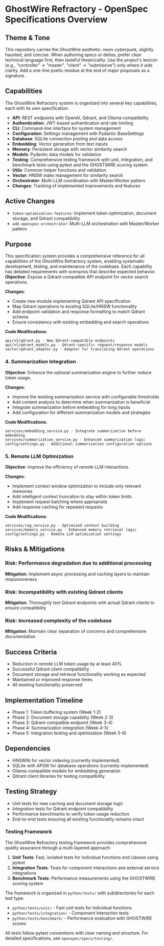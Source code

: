 # GhostWire Refractory - OpenSpec Specifications Overview

## Theme & Tone

This repository carries the GhostWire aesthetic: neon-cyberpunk, slightly haunted, and concise. When authoring specs or deltas, prefer clear technical language first, then tasteful theatricality. Use the project's lexicon (e.g., "controller" → "master", "client" → "submissive") only where it aids clarity. Add a one-line poetic residue at the end of major proposals as a signature.

## Capabilities

The GhostWire Refractory system is organized into several key capabilities, each with its own specification:

- **API**: REST endpoints with OpenAI, Qdrant, and Ollama compatibility
- **Authentication**: JWT-based authentication and rate limiting
- **CLI**: Command-line interface for system management
- **Configuration**: Settings management with Pydantic BaseSettings
- **Database**: SQLite connection pooling and data access
- **Embedding**: Vector generation from text inputs
- **Memory**: Persistent storage with vector similarity search
- **Models**: Pydantic data models for validation
- **Testing**: Comprehensive testing framework with unit, integration, and benchmark tests using pytest and the GHOSTWIRE scoring system
- **Utils**: Common helper functions and validation
- **Vector**: HNSW index management for similarity search
- **Orchestrator**: Multi-LLM coordination with Master/Worker pattern
- **Changes**: Tracking of implemented improvements and features

## Active Changes

- `token-optimization-features`: Implement token optimization, document storage, and Qdrant compatibility
- `add-openspec-orchestrator`: Multi-LLM orchestration with Master/Worker pattern

## Purpose

This specification system provides a comprehensive reference for all capabilities of the GhostWire Refractory system, enabling systematic development, testing, and maintenance of the codebase. Each capability has detailed requirements with scenarios that describe expected behavior.
**Objective**: Expose a Qdrant-compatible API endpoint for vector search operations.

**Changes**:

- Create new module implementing Qdrant API specification
- Map Qdrant operations to existing SQLite/HNSW functionality
- Add endpoint validation and response formatting to match Qdrant schema
- Ensure consistency with existing embedding and search operations

**Code Modifications**:

```
api/v1/qdrant.py - New Qdrant-compatible endpoints
api/v1/qdrant_models.py - Qdrant-specific request/response models
vector/qdrant_adapter.py - Adapter for translating Qdrant operations
```

### 4. Summarization Integration

**Objective**: Enhance the optional summarization engine to further reduce token usage.

**Changes**:

- Improve the existing summarization service with configurable thresholds
- Add content analysis to determine when summarization is beneficial
- Integrate summarization before embedding for long inputs
- Add configuration for different summarization models and strategies

**Code Modifications**:

```
services/embedding_service.py - Integrate summarization before embedding
services/summarization_service.py - Enhanced summarization logic
config/settings.py - Additional summarization configuration options
```

### 5. Remote LLM Optimization

**Objective**: Improve the efficiency of remote LLM interactions.

**Changes**:

- Implement context window optimization to include only relevant memories
- Add intelligent context truncation to stay within token limits
- Implement request batching where appropriate
- Add response caching for repeated requests

**Code Modifications**:

```
services/rag_service.py - Optimized context building
services/memory_service.py - Enhanced memory retrieval logic
config/settings.py - Remote LLM optimization settings
```

## Risks & Mitigations

### Risk: Performance degradation due to additional processing

**Mitigation**: Implement async processing and caching layers to maintain responsiveness

### Risk: Incompatibility with existing Qdrant clients

**Mitigation**: Thoroughly test Qdrant endpoints with actual Qdrant clients to ensure compatibility

### Risk: Increased complexity of the codebase

**Mitigation**: Maintain clear separation of concerns and comprehensive documentation

## Success Criteria

- Reduction in remote LLM token usage by at least 40%
- Successful Qdrant client compatibility
- Document storage and retrieval functionality working as expected
- Maintained or improved response times
- All existing functionality preserved

## Implementation Timeline

- Phase 1: Token buffering system (Week 1-2)
- Phase 2: Document storage capability (Week 2-3)
- Phase 3: Qdrant-compatible endpoint (Week 3-4)
- Phase 4: Summarization integration (Week 4-5)
- Phase 5: Integration testing and optimization (Week 5-6)

## Dependencies

- HNSWlib for vector indexing (currently implemented)
- SQLite with APSW for database operations (currently implemented)
- Ollama-compatible models for embedding generation
- Qdrant client libraries for testing compatibility

## Testing Strategy

- Unit tests for new caching and document storage logic
- Integration tests for Qdrant endpoint compatibility
- Performance benchmarks to verify token usage reduction
- End-to-end tests ensuring all existing functionality remains intact

### Testing Framework

The GhostWire Refractory testing framework provides comprehensive quality assurance through a multi-layered approach:

1. **Unit Tests**: Fast, isolated tests for individual functions and classes using pytest
2. **Integration Tests**: Tests for component interactions and external service integrations
3. **Benchmark Tests**: Performance measurements using the GHOSTWIRE scoring system

The framework is organized in `python/tests/` with subdirectories for each test type:
- `python/tests/unit/` - Fast unit tests for individual functions
- `python/tests/integration/` - Component interaction tests
- `python/tests/benchmark/` - Performance evaluation with GHOSTWIRE scores

All tests follow pytest conventions with clear naming and structure. For detailed specifications, see `openspec/specs/testing/`.
